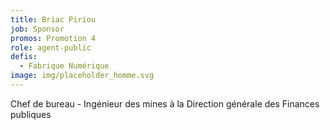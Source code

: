 ```yaml
---
title: Briac Piriou
job: Sponsor
promos: Promotion 4
role: agent-public
defis:
  - Fabrique Numérique
image: img/placeholder_homme.svg
---
```

Chef de bureau - Ingénieur des mines à la Direction générale des Finances publiques
